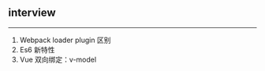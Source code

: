 ## interview

----------------------

1. Webpack  loader plugin 区别
2. Es6 新特性
3. Vue 双向绑定：v-model


